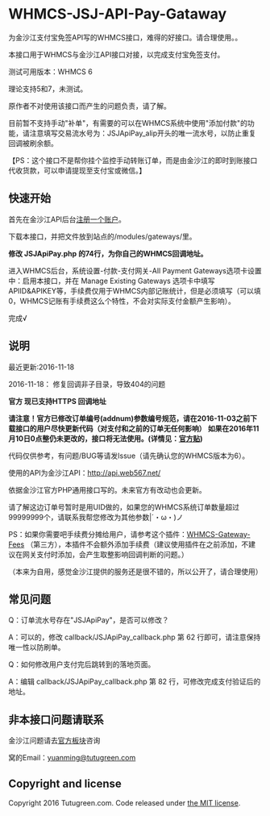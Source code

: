 # WHMCS-JSJ-API-Pay-Gataway

为金沙江支付宝免签API写的WHMCS接口，难得的好接口。请合理使用。。

本接口用于WHMCS与金沙江API接口对接，以完成支付宝免签支付。

测试可用版本：WHMCS 6

理论支持5和7，未测试。

原作者不对使用该接口而产生的问题负责，请了解。

目前暂不支持手动"补单"，有需要的可以在WHMCS系统中使用"添加付款"的功能，请注意填写交易流水号为：JSJApiPay_alip开头的唯一流水号，以防止重复回调被刷余额。

【PS：这个接口不是帮你挂个监控手动转账订单，而是由金沙江的即时到账接口代收货款，可以申请提现至支付宝或微信。】

## 快速开始

首先在金沙江API后台[注册一个账户](http://api.web567.net/plugin.php?id=add:user&apiid=12744&from=github)。

下载本接口，并把文件放到站点的/modules/gateways/里。

**修改 JSJApiPay.php 的74行，为你自己的WHMCS回调地址。**

进入WHMCS后台，系统设置-付款-支付网关-All Payment Gateways选项卡设置中：启用本接口，并在 Manage Existing Gateways 选项卡中填写APIID&APIKEY等，手续费仅用于WHMCS内部记账统计，但是必须填写（可以填0，WHMCS记账有手续费这么个特性，不会对实际支付金额产生影响）。

完成√

## 说明

最近更新:2016-11-18

2016-11-18：
修复回调非子目录，导致404的问题

**官方 现已支持HTTPS 回调地址**

**请注意！官方已修改订单编号(addnum)参数编号规范，请在2016-11-03之前下载接口的用户尽快更新代码（对支付和之前的订单无任何影响）**
**如果在2016年11月10日0点整仍未更改的，接口将无法使用。(详情见：[官方贴](http://api.web567.net/forum.php?mod=viewthread&tid=52))**

代码仅供参考，有问题/BUG等请发Issue（请先确认您的WHMCS版本为6）。

使用的API为金沙江API：http://api.web567.net/

依据金沙江官方PHP通用接口写的。未来官方有改动也会更新。

请了解这边订单号暂时是用UID做的，如果您的WHMCS系统订单数量超过99999999个，请联系我帮您修改为其他参数|´・ω・)ノ

PS：如果你需要吧手续费分摊给用户，请参考这个插件：[WHMCS-Gateway-Fees](https://github.com/delta360/WHMCS-Gateway-Fees) （第三方），本插件不会额外添加手续费（建议使用插件在之前添加，不建议在网关支付时添加，会产生取整影响回调判断的问题。）

（本来为自用，感觉金沙江提供的服务还是很不错的，所以公开了，请合理使用）

## 常见问题

Q：订单流水号存在"JSJApiPay"，是否可以修改？

A：可以的，修改 callback/JSJApiPay_callback.php 第 62 行即可，请注意保持唯一性以防刷单。


Q：如何修改用户支付完后跳转到的落地页面。

A：编辑 callback/JSJApiPay_callback.php 第 82 行，可修改完成支付验证后的地址。

## 非本接口问题请联系

金沙江问题请去[官方板块](http://api.web567.net/forum.php?mod=forumdisplay&fid=36)咨询

窝的Email：yuanming@tutugreen.com

## Copyright and license

Copyright 2016 Tutugreen.com. Code released under [the MIT license](https://github.com/tutugreen/WHMCS-JSJ-API-Pay-Gataway/blob/master/LICENSE).
